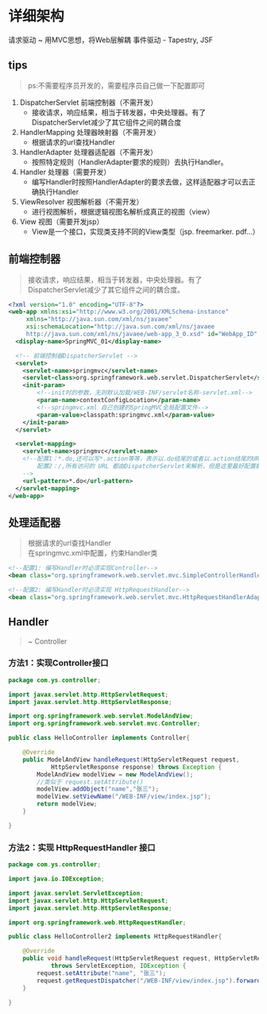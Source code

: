 # 详细架构

请求驱动 ~ 用MVC思想，将Web层解耦
事件驱动 - Tapestry, JSF

## tips

> ps:不需要程序员开发的，需要程序员自己做一下配置即可

1. DispatcherServlet 前端控制器（不需开发）
   - 接收请求，响应结果，相当于转发器，中央处理器。有了DispatcherServlet减少了其它组件之间的耦合度
2. HandlerMapping 处理器映射器（不需开发）
   - 根据请求的url查找Handler
3. HandlerAdapter 处理器适配器（不需开发）
   - 按照特定规则（HandlerAdapter要求的规则）去执行Handler。
4. Handler 处理器（需要开发）
   - 编写Handler时按照HandlerAdapter的要求去做，这样适配器才可以去正确执行Handler
5. ViewResolver 视图解析器（不需开发）
   - 进行视图解析，根据逻辑视图名解析成真正的视图（view）
6. View 视图（需要开发jsp）
   - View是一个接口，实现类支持不同的View类型（jsp. freemarker. pdf…）

## 前端控制器

> 接收请求，响应结果，相当于转发器，中央处理器。有了DispatcherServlet减少了其它组件之间的耦合度。

```xml
<?xml version="1.0" encoding="UTF-8"?>
<web-app xmlns:xsi="http://www.w3.org/2001/XMLSchema-instance"
     xmlns="http://java.sun.com/xml/ns/javaee"
     xsi:schemaLocation="http://java.sun.com/xml/ns/javaee
     http://java.sun.com/xml/ns/javaee/web-app_3_0.xsd" id="WebApp_ID" version="3.0">
  <display-name>SpringMVC_01</display-name>

  <!-- 前端控制器DispatcherServlet -->
  <servlet>
    <servlet-name>springmvc</servlet-name>
    <servlet-class>org.springframework.web.servlet.DispatcherServlet</servlet-class>
    <init-param>
        <!--init时的参数，无则默认加载/WEB-INF/servlet名称-servlet.xml-->
        <param-name>contextConfigLocation</param-name>
        <!--springmvc.xml 自己创建的SpringMVC全局配置文件-->
        <param-value>classpath:springmvc.xml</param-value>
    </init-param>
  </servlet>

  <servlet-mapping>
    <servlet-name>springmvc</servlet-name>
    <!--配置1：*.do,还可以写*.action等等，表示以.do结尾的或者以.action结尾的URL都由前端控制器DispatcherServlet来解析
        配置2：/,所有访问的 URL 都由DispatcherServlet来解析，但是这里最好配置静态文件不由DispatcherServlet来解析
    -->
    <url-pattern>*.do</url-pattern>
  </servlet-mapping>
</web-app>
```

## 处理适配器

> 根据请求的url查找Handler  
> 在springmvc.xml中配置，约束Handler类


```xml
<!--配置1: 编写Handler时必须实现Controller-->
<bean class="org.springframework.web.servlet.mvc.SimpleControllerHandlerAdapter" />

<!--配置2: 编写Handler时必须实现 HttpRequestHandler-->
<bean class="org.springframework.web.servlet.mvc.HttpRequestHandlerAdapter" />
```

## Handler

> ~ Controller

### 方法1：实现Controller接口  

```java
package com.ys.controller;

import javax.servlet.http.HttpServletRequest;
import javax.servlet.http.HttpServletResponse;

import org.springframework.web.servlet.ModelAndView;
import org.springframework.web.servlet.mvc.Controller;

public class HelloController implements Controller{

    @Override
    public ModelAndView handleRequest(HttpServletRequest request,
            HttpServletResponse response) throws Exception {
        ModelAndView modelView = new ModelAndView();
        //类似于 request.setAttribute()
        modelView.addObject("name","张三");
        modelView.setViewName("/WEB-INF/view/index.jsp");
        return modelView;
    }

}
```

### 方法2：实现 HttpRequestHandler 接口  

```java
package com.ys.controller;

import java.io.IOException;

import javax.servlet.ServletException;
import javax.servlet.http.HttpServletRequest;
import javax.servlet.http.HttpServletResponse;

import org.springframework.web.HttpRequestHandler;

public class HelloController2 implements HttpRequestHandler{

    @Override
    public void handleRequest(HttpServletRequest request, HttpServletResponse response)
            throws ServletException, IOException {
        request.setAttribute("name", "张三");
        request.getRequestDispatcher("/WEB-INF/view/index.jsp").forward(request, response);
    }

}
```